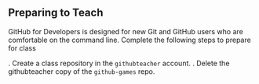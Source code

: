 ## Preparing to Teach

GitHub for Developers is designed for new Git and GitHub users who are comfortable on the command line. Complete the following steps to prepare for class

. Create a class repository in the `githubteacher` account.
. Delete the githubteacher copy of the `github-games` repo.
